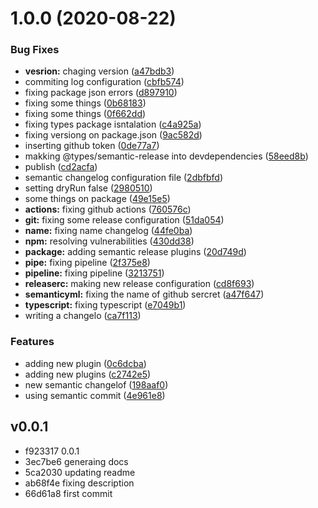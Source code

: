 # 1.0.0 (2020-08-22)

### Bug Fixes

* **vesrion:** chaging version ([a47bdb3](https://github.com/codibre/boilerplate-base/commit/a47bdb330d6effb77d876e2911d23befb4a20a4a))
* commiting log configuration ([cbfb574](https://github.com/codibre/boilerplate-base/commit/cbfb5746476101b82d80439ff488021c96a0e2b9))
* fixing package json errors ([d897910](https://github.com/codibre/boilerplate-base/commit/d8979106df34409d42d34c80cca9aab678f33bf5))
* fixing some things ([0b68183](https://github.com/codibre/boilerplate-base/commit/0b68183d729de2f7bd3ff049528f60604aa1c6e1))
* fixing some things ([0f662dd](https://github.com/codibre/boilerplate-base/commit/0f662ddde6591f5bf4bc3338e3ac7b2a643f94d5))
* fixing types package isntalation ([c4a925a](https://github.com/codibre/boilerplate-base/commit/c4a925a1ca4669187b0086db32c25a885a5c0970))
* fixing versiong on package.json ([9ac582d](https://github.com/codibre/boilerplate-base/commit/9ac582d4c76be302e33df9e17c363cb970ebf5e0))
* inserting github token ([0de77a7](https://github.com/codibre/boilerplate-base/commit/0de77a735fa7e2f89c606aab90875c78b074a575))
* makking @types/semantic-release into devdependencies ([58eed8b](https://github.com/codibre/boilerplate-base/commit/58eed8bc51d2602b1912d2d674b1d072d5a7018e))
* publish ([cd2acfa](https://github.com/codibre/boilerplate-base/commit/cd2acfaa41245c2acdd2732179f76b9d76048f91))
* semantic changelog configuration file ([2dbfbfd](https://github.com/codibre/boilerplate-base/commit/2dbfbfdb4e85c79be2013b2cfdc8901a8cb9f767))
* setting dryRun false ([2980510](https://github.com/codibre/boilerplate-base/commit/2980510f62328818c17d9238cdcdd4619edd5b29))
* some things on package ([49e15e5](https://github.com/codibre/boilerplate-base/commit/49e15e598b47105445f440ff5a4e346424102a2a))
* **actions:** fixing github actions ([760576c](https://github.com/codibre/boilerplate-base/commit/760576c9fd3957c9a16c510de0321d47398c9c74))
* **git:** fixing some release configuration ([51da054](https://github.com/codibre/boilerplate-base/commit/51da05438b112090175a3e8f2fc6dc9453929533))
* **name:** fixing name changelog ([44fe0ba](https://github.com/codibre/boilerplate-base/commit/44fe0ba092b2ad7d7635ccda8da2e94d0e6d940e))
* **npm:** resolving vulnerabilities ([430dd38](https://github.com/codibre/boilerplate-base/commit/430dd3869765a3f8ed57b602f11fda7e5f97bcd5))
* **package:** adding semantic release plugins ([20d749d](https://github.com/codibre/boilerplate-base/commit/20d749d28a18aaed70984d53913c92da08d5c99b))
* **pipe:** fixing pipeline ([2f375e8](https://github.com/codibre/boilerplate-base/commit/2f375e88e119f4dab805a45c5b4b3cffe4160be9))
* **pipeline:** fixing pipeline ([3213751](https://github.com/codibre/boilerplate-base/commit/32137514b62c080cbc7fc6113014a16292677691))
* **releaserc:** making new release configuration ([cd8f693](https://github.com/codibre/boilerplate-base/commit/cd8f693f9f4e62357bfd2e97099df8e2e3683544))
* **semanticyml:** fixing the name of github sercret ([a47f647](https://github.com/codibre/boilerplate-base/commit/a47f64716782377aae821bd328069cf378888897))
* **typescript:** fixing typescript ([e7049b1](https://github.com/codibre/boilerplate-base/commit/e7049b1b100cc0a821d488c06ddbb4e1e05d38b7))
* writing a changelo ([ca7f113](https://github.com/codibre/boilerplate-base/commit/ca7f113c71a5963120d36ba7939127eb561fe206))

### Features

* adding new plugin ([0c6dcba](https://github.com/codibre/boilerplate-base/commit/0c6dcbaa81e31df8515f94d9f4a3f78afbf5961b))
* adding new plugins ([c2742e5](https://github.com/codibre/boilerplate-base/commit/c2742e57ce358710ce1ada3c50723285f502b73a))
* new semantic changelof ([198aaf0](https://github.com/codibre/boilerplate-base/commit/198aaf08142072cd1b1d5e8cf4ef1ee4178f905c))
* using semantic commit ([4e961e8](https://github.com/codibre/boilerplate-base/commit/4e961e894b403b06db9ed3563cf28672f554d9a9))

## v0.0.1

* f923317 0.0.1
* 3ec7be6 generaing docs
* 5ca2030 updating readme
* ab68f4e fixing description
* 66d61a8 first commit
